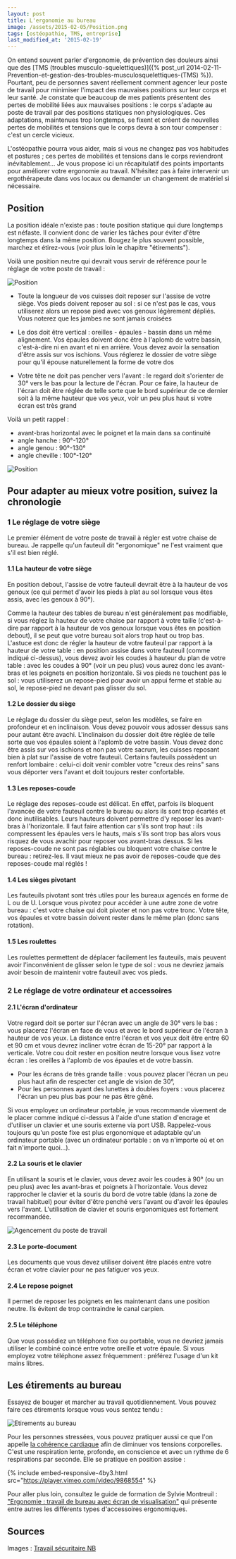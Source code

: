 ```yaml
---
layout: post
title: L'ergonomie au bureau
image: /assets/2015-02-05/Position.png
tags: [ostéopathie, TMS, entreprise]
last_modified_at: '2015-02-19'
---
```


On entend souvent parler d'ergonomie, de prévention des douleurs ainsi que des [TMS (troubles musculo-squelettiques)]({% post_url 2014-02-11-Prevention-et-gestion-des-troubles-musculosquelettiques-(TMS) %}). Pourtant, peu de personnes savent réellement comment agencer leur poste de travail pour minimiser l'impact des mauvaises positions sur leur corps et leur santé. Je constate que beaucoup de mes patients présentent des pertes de mobilité liées aux mauvaises positions : le corps s'adapte au poste de travail par des positions statiques non physiologiques. Ces adaptations, maintenues trop longtemps, se fixent et créent de nouvelles pertes de mobilités et tensions que le corps devra à son tour compenser : c'est un cercle vicieux.

L'ostéopathie pourra vous aider, mais si vous ne changez pas vos habitudes et postures ; ces pertes de mobilités et tensions dans le corps reviendront inévitablement...
Je vous propose ici un récapitulatif des points importants pour améliorer votre ergonomie au travail.
N'hésitez pas à faire intervenir un ergothérapeute dans vos locaux ou demander un changement de matériel si nécessaire.

## Position

La position idéale n'existe pas : toute position statique qui dure longtemps est néfaste. Il convient donc de varier les tâches pour éviter d'être longtemps dans la même position. Bougez le plus souvent possible, marchez et étirez-vous (voir plus loin le chapitre "étirements").

Voilà une position neutre qui devrait vous servir de référence pour le réglage de votre poste de travail :

![Position](/assets/2015-02-05/Position.png)

- Toute la longueur de vos cuisses doit reposer sur l'assise de votre siège. Vos pieds doivent reposer au sol : si ce n'est pas le cas, vous utiliserez alors un repose pied avec vos genoux légèrement dépliés. Vous noterez que les jambes ne sont jamais croisées

- Le dos doit être vertical : oreilles - épaules - bassin dans un même alignement. Vos épaules doivent donc être à l'aplomb de votre bassin, c'est-à-dire ni en avant et ni en arrière. Vous devez avoir la sensation d'être assis sur vos ischions. Vous réglerez le dossier de votre siège pour qu'il épouse naturellement la forme de votre dos

- Votre tête ne doit pas pencher vers l'avant :  le regard doit s'orienter de 30° vers le bas pour la lecture de l'écran. Pour ce faire, la hauteur de l'écran doit être réglée de telle sorte que le bord supérieur de ce dernier soit à la même hauteur que vos yeux, voir un peu plus haut si votre écran est très grand

Voilà un petit rappel :

- avant-bras horizontal avec le poignet et la main dans sa continuité
- angle hanche : 90°-120°
- angle genou : 90°-130°
- angle cheville : 100°-120°

![Position](/assets/2015-02-05/Position2.png)

## Pour adapter au mieux votre position, suivez la chronologie

### 1 Le réglage de votre siège

Le premier élément de votre poste de travail à régler est votre chaise de bureau. Je rappelle qu'un fauteuil dit "ergonomique" ne l'est vraiment que s'il est bien réglé.

#### 1.1 La hauteur de votre siège

En position debout, l'assise de votre fauteuil devrait être à la hauteur de vos genoux (ce qui permet d'avoir les pieds à plat au sol lorsque vous êtes assis, avec les genoux à 90°).

Comme la hauteur des tables de bureau n'est généralement pas modifiable, si vous réglez la hauteur de votre chaise par rapport à votre taille (c'est-à-dire par rapport à la hauteur de vos genoux lorsque vous êtes en position debout), il se peut que votre bureau soit alors trop haut ou trop bas. L'astuce est donc de régler la hauteur de votre fauteuil par rapport à la hauteur de votre table : en position assise dans votre fauteuil (comme indiqué ci-dessus), vous devez avoir les coudes à hauteur du plan de votre table : avec les coudes à 90° (voir un peu plus) vous aurez donc les avant-bras et les poignets en position horizontale. Si vos pieds ne touchent pas le sol : vous utiliserez un repose-pied pour avoir un appui ferme et stable au sol, le repose-pied ne devant pas glisser du sol.

#### 1.2 Le dossier du siège

Le réglage du dossier du siège peut, selon les modèles, se faire en profondeur et en inclinaison. Vous devez pouvoir vous adosser dessus sans pour autant être avachi. L'inclinaison du dossier doit être réglée de telle sorte que vos épaules soient à l'aplomb de votre bassin. Vous devez donc être assis sur vos ischions et non pas votre sacrum, les cuisses reposant bien à plat sur l'assise de votre fauteuil. Certains fauteuils possèdent un renfort lombaire : celui-ci doit venir combler votre "creux des reins" sans vous déporter vers l'avant et doit toujours rester confortable.

#### 1.3 Les reposes-coude

Le réglage des reposes-coude est délicat. En effet, parfois ils bloquent l'avancée de votre fauteuil contre le bureau ou alors ils sont trop écartés et donc inutilisables. Leurs hauteurs doivent permettre d'y reposer les avant-bras à l'horizontale. Il faut faire attention car s'ils sont trop haut : ils compressent les épaules vers le hauts, mais s'ils sont trop bas alors vous risquez de vous avachir pour reposer vos avant-bras dessus. Si les reposes-coude ne sont pas réglables ou bloquent votre chaise contre le bureau : retirez-les. Il vaut mieux ne pas avoir de reposes-coude que des reposes-coude mal réglés !

#### 1.4 Les sièges pivotant

Les fauteuils pivotant sont très utiles pour les bureaux agencés en forme de L ou de U. Lorsque vous pivotez pour accéder à une autre zone de votre bureau : c'est votre chaise qui doit pivoter et non pas votre tronc. Votre tête, vos épaules et votre bassin doivent rester dans le même plan (donc sans rotation).

#### 1.5 Les roulettes

Les roulettes permettent de déplacer facilement les fauteuils, mais peuvent avoir l'inconvénient de glisser selon le type de sol : vous ne devriez jamais avoir besoin de maintenir votre fauteuil avec vos pieds.

### 2 Le réglage de votre ordinateur et accessoires

#### 2.1 L'écran d'ordinateur

Votre regard doit se porter sur l'écran avec un angle de 30° vers le bas : vous placerez l'écran en face de vous et avec le bord supérieur de l'écran à hauteur de vos yeux. La distance entre l'écran et vos yeux doit être entre 60 et 90 cm et vous devrez incliner votre écran de 15-20° par rapport à la verticale. Votre cou doit rester en position neutre lorsque vous lisez votre écran : les oreilles à l'aplomb de vos épaules et de votre bassin.

- Pour les écrans de très grande taille : vous pouvez placer l'écran un peu plus haut afin de respecter cet angle de vision de 30°,
- Pour les personnes ayant des lunettes à doubles foyers : vous placerez l'écran un peu plus bas pour ne pas être gêné.

Si vous employez un ordinateur portable, je vous recommande vivement de le placer comme indiqué ci-dessus à l'aide d'une station d'encrage et d'utiliser un clavier et une souris externe via port USB. Rappelez-vous toujours qu'un poste fixe est plus ergonomique et adaptable qu'un ordinateur portable (avec un ordinateur portable : on va n'importe où et on fait n'importe quoi...).

#### 2.2 La souris et le clavier

En utilisant la souris et le clavier, vous devez avoir les coudes à 90° (ou un peu plus) avec les avant-bras et poignets à l'horizontale. Vous devez rapprocher le clavier et la souris du bord de votre table (dans la zone de travail habituel) pour éviter d'être penché vers l'avant ou d'avoir les épaules vers l'avant. L'utilisation de clavier et souris ergonomiques est fortement recommandée.

![Agencement du poste de travail](/assets/2015-02-05/Agencement.png)

#### 2.3 Le porte-document

Les documents que vous devez utiliser doivent être placés entre votre écran et votre clavier pour ne pas fatiguer vos yeux.

#### 2.4 Le repose poignet

Il permet de reposer les poignets en les maintenant dans une position neutre. Ils évitent de trop contraindre le canal carpien.

#### 2.5 Le téléphone

Que vous possédiez un téléphone fixe ou portable, vous ne devriez jamais utiliser le combiné coincé entre votre oreille et votre épaule. Si vous employez votre téléphone assez fréquemment : préférez l'usage d'un kit mains libres.

## Les étirements au bureau

Essayez de bouger et marcher au travail quotidiennement. Vous pouvez faire ces étirements lorsque vous vous sentez tendu :

![Etirements au bureau](/assets/2015-02-05/Etirements.png)

Pour les personnes stressées, vous pouvez pratiquer aussi ce que l'on appelle [la cohérence cardiaque](http://www.thierrysouccar.com/bien-etre/info/comment-entrer-en-coherence-cardiaque-493) afin de diminuer vos tensions corporelles. C'est une respiration lente, profonde, en conscience et avec un rythme de 6 respirations par seconde. Elle se pratique en position assise :

{% include embed-responsive-4by3.html src="https://player.vimeo.com/video/9868554" %}

Pour aller plus loin, consultez le guide de formation de Sylvie Montreuil : ["Ergonomie : travail de bureau avec écran de visualisation"](http://www.cgsst.com/stock/fra/guide-dergonomie.pdf) qui présente entre autres les différents types d'accessoires ergonomiques.

## Sources

Images : [Travail sécuritaire NB](http://travailsecuritairenb.ca/docs/officefrdist.pdf)
